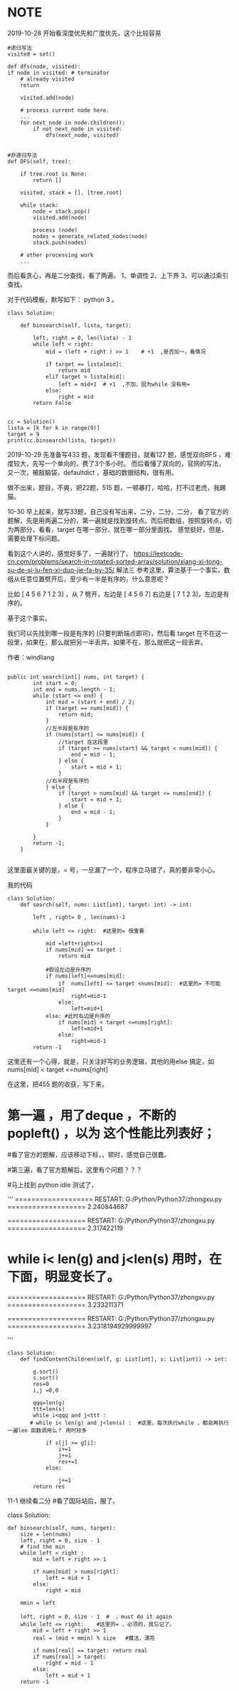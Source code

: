 # NOTE

2019-10-28 开始看深度优先和广度优先，这个比较容易


```
#递归写法
visited = set()

def dfs(node, visited):
if node in visited: # terminator
	# already visited
	return

	visited.add(node)

	# process current node here.
	...
	for next_node in node.children():
		if not next_node in visited:
			dfs(next_node, visited)


#非递归写法
def DFS(self, tree):

	if tree.root is None:
		return []

	visited, stack = [], [tree.root]

	while stack:
		node = stack.pop()
		visited.add(node)

		process (node)
		nodes = generate_related_nodes(node)
		stack.push(nodes)

	# other processing work
	...

  ```
而后看贪心，再是二分查找，看了两遍。
1、单调性
2、上下界
3、可以通过索引查找。

对于代码模板，默写如下： python 3 。
```
class Solution:

    def binsearch(self, lista, target):

        left, right = 0, len(lista) - 1
        while left < right:
            mid = (left + right ) >> 1    # +1  ,是否加一，看情况

            if target == lista[mid]:
                return mid
            elif target > lista[mid]:
                left = mid+1  # +1  ,不加，因为while 没有用=
            else:
                right = mid
        return False


cc = Solution()
lista = [k for k in range(9)]
target = 9
print(cc.binsearch(lista, target))

```

2019-10-29
先准备写433 题，发现看不懂题目，就看127 题，感觉双向BFS ，难度较大，先写一个单向的，费了3个多小时。
而后看懂了双向的，官网的写法，
又一次，被敲脑袋，defaultdict ，基础的数据结构，很有用。

做不出来，题目，不爽，把22题，515 题，一顿暴打，哈哈，打不过老虎，我踢猫。

10-30 早上起来，就写33题，自己没有写出来，二分，二分，二分，
看了官方的题解，先是用两遍二分的，第一遍就是找到旋转点。而后把数组，按照旋转点，切为两部分，看看，target 在哪一部分，就在哪一部分里面找。
感觉挺好，但是，需要处理下标问题。

看到这个人讲的，感觉好多了，一遍就行了。
https://leetcode-cn.com/problems/search-in-rotated-sorted-array/solution/xiang-xi-tong-su-de-si-lu-fen-xi-duo-jie-fa-by-35/
解法三
参考这里，算法基于一个事实，数组从任意位置劈开后，至少有一半是有序的，什么意思呢？

比如 [ 4 5 6 7 1 2 3] ，从 7 劈开，左边是 [ 4 5 6 7] 右边是 [ 7 1 2 3]，左边是有序的。

基于这个事实。

我们可以先找到哪一段是有序的 (只要判断端点即可)，然后看 target 在不在这一段里，如果在，那么就把另一半丢弃。如果不在，那么就把这一段丢弃。

作者：windliang

```

public int search(int[] nums, int target) {
		int start = 0;
		int end = nums.length - 1;
		while (start <= end) {
			int mid = (start + end) / 2;
			if (target == nums[mid]) {
				return mid;
			}
            //左半段是有序的
			if (nums[start] <= nums[mid]) {
                //target 在这段里
				if (target >= nums[start] && target < nums[mid]) {
					end = mid - 1;
				} else {
					start = mid + 1;
				}
            //右半段是有序的
			} else {
				if (target > nums[mid] && target <= nums[end]) {
					start = mid + 1;
				} else {
					end = mid - 1;
				}
			}

		}
		return -1;
	}


```
这里面最关键的是，= 号，一旦漏了一个，程序立马错了，真的要非常小心。

我的代码

```
class Solution:
    def search(self, nums: List[int], target: int) -> int:

        left , right= 0 , len(nums)-1

        while left <= right:  #这里的= 很重要

            mid =left+right>>1
            if nums[mid] == target :
                return mid

            #假设左边是升序的
            if nums[left]<=nums[mid]:
                if  nums[left] <= target <nums[mid]:  #这里的= 不可能 target <=nums[mid]
                    right=mid-1
                else:
                    left=mid+1
            else: #此时右边是升序的
                if nums[mid] < target <=nums[right]:
                    left=mid+1
                else:
                    right=mid-1
        return -1
```
这里还有一个心得，就是，只关注好写的业务逻辑，其他的用else 搞定，如 nums[mid] < target <=nums[right]


在这里，把455 题的收获，写下来，

# 第一遍 ，用了deque ，不断的 popleft() ，以为 这个性能比列表好；

#看了官方的题解，应该移动下标，，顿时，感觉自己很蠢。

#第三遍，看了官方题解后。这里有个问题？？？

#马上找到 python idle 测试了，

'''
=================== RESTART: G:/Python/Python37/zhongxu.py ===================
2.240844687
>>>
=================== RESTART: G:/Python/Python37/zhongxu.py ===================
2.317422119
>>>

# while i< len(g) and j<len(s) 用时，在下面，明显变长了。
=================== RESTART: G:/Python/Python37/zhongxu.py ===================
3.233211371
>>>
=================== RESTART: G:/Python/Python37/zhongxu.py ===================
3.2318194929999997

'''

```
class Solution:
    def findContentChildren(self, g: List[int], s: List[int]) -> int:

        g.sort()
        s.sort()
        res=0
        i,j =0,0

        qqq=len(g)
        ttt=len(s)
        while i<qqq and j<ttt :
       # while i< len(g) and j<len(s) :  #这里，每次执行while ，都会再执行一遍len 函数调用么？ 用时较多

            if s[j] >= g[i]:
                i+=1
                j+=1
                res+=1
            else:

                j+=1
        return res

```
11-1 继续看二分
#看了国际站后，服了。

class Solution:

    def binsearch(self, nums, target):
        size = len(nums)
        left, right = 0, size - 1
        # find the min
        while left < right :
            mid = left + right >> 1

            if nums[mid] > nums[right]:
                left = mid + 1
            else:
                right = mid

        mmin = left

        left, right = 0, size - 1  #  ，must do it again
        while left <= right:    #这里的= ，必须的，我忘记了。
            mid = left + right >> 1
            real = (mid + mmin) % size   #魔法，漂亮

            if nums[real] == target: return real
            if nums[real] > target:
                right = mid - 1
            else:
                left = mid + 1
        return -1

